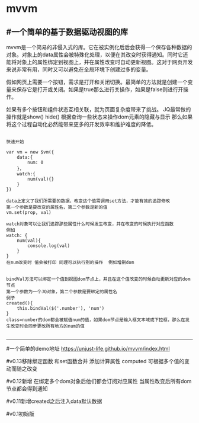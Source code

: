 # mvvm
#一个简单的基于数据驱动视图的库
---
mvvm是一个简易的非侵入式的库。它在被实例化后后会获得一个保存各种数据的对象。对象上的data属性会被特殊化处理，以便在其改变时获得通知。同时它还能将对象上的属性绑定到视图上，并在属性改变时自动更新视图。这对于网页开发来说非常有用，同时又可以避免在全局环境下创建过多的变量。

假如网页上需要一个按钮，需求是打开和关闭切换。最简单的方法就是创建一个变量来保存它是打开或关闭。如果是true那么进行关操作，如果是false则进行开操作。

如果有多个按钮和组件状态互相关联，就为页面复杂度带来了挑战。
JQ最常做的操作就是show() hide() 根据查询一些状态来操作dom元素的隐藏与显示
那么如果将这个过程自动化必然能带来更多的开发效率和维护难度的降低。

<pre><code>
快速开始

var vm = new $vm({
	data:{
		num: 0
	}，
	watch:{
		num(val){}
	}
})

data上定义了我们所需要的数据，改变这个值需调用set方法，才能有效的追踪修改
第一个参数是要改变的属性名，第二个参数是新的值
vm.set(prop, val)

watch对象可以让我们追踪那些属性什么时候发生改变，并在改变的时候执行对应函数
例如
watch: {
	num(val){
		console.log(val)
	}
}
在num改变时 值会被打印 同理可以执行别的操作  例如增删dom


bindVal方法可以绑定一个值到视图dom节点上，并且在这个值改变的时候自动更新对应的dom节点
第一个参数为一个JQ对象，第二个参数是要绑定的属性名
例子
created(){
	this.bindVal($('.number'), 'num')
}
class=number的dom都会被赋值num的值，如果dom节点是输入框文本域或下拉框，那么在发生改变时会同步更改所有地方的num的值

</code></pre>



---
#一个简单的demo地址
https://unjust-life.github.io/mvvm/index.html

#v0.13移除绑定函数  和set函数合并  添加计算属性 computed 可根据多个值的变动而随之改变

#v0.12新增 在绑定多个dom对象后他们都会订阅对应属性 当属性改变后所有dom节点都会得到通知

#v0.11新增created之后注入data默认数据

#v0.1初始版
